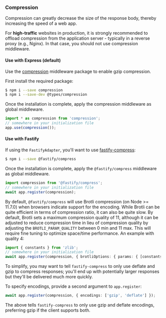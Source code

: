 ### Compression

Compression can greatly decrease the size of the response body, thereby increasing the speed of a web app.

For **high-traffic** websites in production, it is strongly recommended to offload compression from the application server - typically in a reverse proxy (e.g., Nginx). In that case, you should not use compression middleware.

#### Use with Express (default)

Use the [compression](https://github.com/expressjs/compression) middleware package to enable gzip compression.

First install the required package:

```bash
$ npm i --save compression
$ npm i --save-dev @types/compression
```

Once the installation is complete, apply the compression middleware as global middleware.

```typescript
import * as compression from 'compression';
// somewhere in your initialization file
app.use(compression());
```

#### Use with Fastify

If using the `FastifyAdapter`, you'll want to use [fastify-compress](https://github.com/fastify/fastify-compress):

```bash
$ npm i --save @fastify/compress
```

Once the installation is complete, apply the `@fastify/compress` middleware as global middleware.

```typescript
import compression from '@fastify/compress';
// somewhere in your initialization file
await app.register(compression);
```

By default, `@fastify/compress` will use Brotli compression (on Node >= 11.7.0) when browsers indicate support for the encoding. While Brotli can be quite efficient in terms of compression ratio, it can also be quite slow. By default, Brotli sets a maximum compression quality of 11, although it can be adjusted to reduce compression time in lieu of compression quality by adjusting the `BROTLI_PARAM_QUALITY` between 0 min and 11 max. This will require fine tuning to optimize space/time performance. An example with quality 4: 

```typescript
import { constants } from 'zlib';
// somewhere in your initialization file
await app.register(compression, { brotliOptions: { params: { [constants.BROTLI_PARAM_QUALITY]: 4 } } });
```

To simplify, you may want to tell `fastify-compress` to only use deflate and gzip to compress responses; you'll end up with potentially larger responses but they'll be delivered much more quickly.

To specify encodings, provide a second argument to `app.register`:

```typescript
await app.register(compression, { encodings: ['gzip', 'deflate'] });
```

The above tells `fastify-compress` to only use gzip and deflate encodings, preferring gzip if the client supports both.
